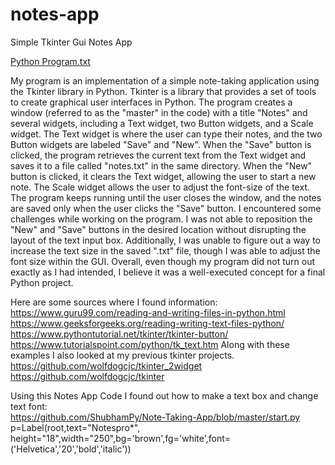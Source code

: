 # notes-app
Simple Tkinter Gui Notes App


[Python Program.txt](https://github.com/wolfdogcjc/notes-app/files/10412112/Python.Program.txt)


 
My program is an implementation of a simple note-taking application using the Tkinter library in Python. Tkinter is a library that provides a set of tools to create graphical user interfaces in Python. The program creates a window (referred to as the "master" in the code) with a title "Notes" and several widgets, including a Text widget, two Button widgets, and a Scale widget.
The Text widget is where the user can type their notes, and the two Button widgets are labeled "Save" and "New". When the "Save" button is clicked, the program retrieves the current text from the Text widget and saves it to a file called "notes.txt" in the same directory. When the "New" button is clicked, it clears the Text widget, allowing the user to start a new note. The Scale widget allows the user to adjust the font-size of the text. The program keeps running until the user closes the window, and the notes are saved only when the user clicks the "Save" button.
I encountered some challenges while working on the program. I was not able to reposition the "New" and "Save" buttons in the desired location without disrupting the layout of the text input box. Additionally, I was unable to figure out a way to increase the text size in the saved ".txt" file, though I was able to adjust the font size within the GUI.
Overall, even though my program did not turn out exactly as I had intended, I believe it was a well-executed concept for a final Python project.
 
Here are some sources where I found information:
https://www.guru99.com/reading-and-writing-files-in-python.html
https://www.geeksforgeeks.org/reading-writing-text-files-python/
https://www.pythontutorial.net/tkinter/tkinter-button/
https://www.tutorialspoint.com/python/tk_text.htm
Along with these examples I also looked at my previous tkinter projects.
https://github.com/wolfdogcjc/tkinter_2widget
https://github.com/wolfdogcjc/tkinter
 
 
 
 
Using this Notes App Code I found out how to make a text box and change text font:	
https://github.com/ShubhamPy/Note-Taking-App/blob/master/start.py
p=Label(root,text="Notespro*", height="18",width="250",bg='brown',fg='white',font=('Helvetica','20','bold','italic'))

